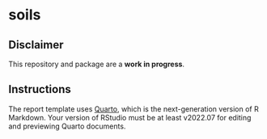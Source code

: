 
<!-- README.md is generated from README.Rmd. Please edit that file -->

# soils

<!-- badges: start -->
<!-- badges: end -->

## Disclaimer

This repository and package are a **work in progress**.

## Instructions

The report template uses
[Quarto](https://quarto.org/docs/get-started/hello/rstudio.html), which
is the next-generation version of R Markdown. Your version of RStudio
must be at least v2022.07 for editing and previewing Quarto documents.

